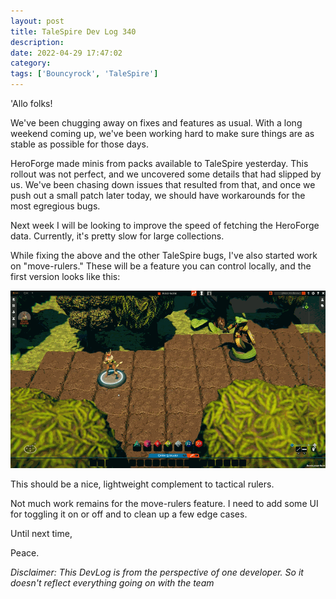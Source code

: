 ```yaml
---
layout: post
title: TaleSpire Dev Log 340
description:
date: 2022-04-29 17:47:02
category:
tags: ['Bouncyrock', 'TaleSpire']
---
```


'Allo folks!

We've been chugging away on fixes and features as usual. With a long weekend coming up, we've been working hard to make sure things are as stable as possible for those days.

HeroForge made minis from packs available to TaleSpire yesterday. This rollout was not perfect, and we uncovered some details that had slipped by us. We've been chasing down issues that resulted from that, and once we push out a small patch later today, we should have workarounds for the most egregious bugs.

Next week I will be looking to improve the speed of fetching the HeroForge data. Currently, it's pretty slow for large collections.

While fixing the above and the other TaleSpire bugs, I've also started work on "move-rulers." These will be a feature you can control locally, and the first version looks like this:

![move rulers wip](/assets/videos/moveRulers1.gif)

This should be a nice, lightweight complement to tactical rulers.

Not much work remains for the move-rulers feature. I need to add some UI for toggling it on or off and to clean up a few edge cases.

Until next time,

Peace.

*Disclaimer: This DevLog is from the perspective of one developer. So it doesn't reflect everything going on with the team*

